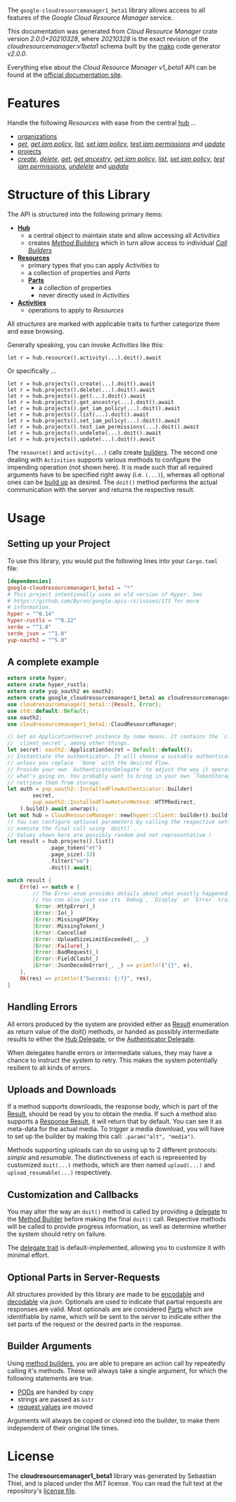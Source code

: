 <!---
DO NOT EDIT !
This file was generated automatically from 'src/mako/api/README.md.mako'
DO NOT EDIT !
-->
The `google-cloudresourcemanager1_beta1` library allows access to all features of the *Google Cloud Resource Manager* service.

This documentation was generated from *Cloud Resource Manager* crate version *2.0.0+20210328*, where *20210328* is the exact revision of the *cloudresourcemanager:v1beta1* schema built by the [mako](http://www.makotemplates.org/) code generator *v2.0.0*.

Everything else about the *Cloud Resource Manager* *v1_beta1* API can be found at the
[official documentation site](https://cloud.google.com/resource-manager).
# Features

Handle the following *Resources* with ease from the central [hub](https://docs.rs/google-cloudresourcemanager1_beta1/2.0.0+20210328/google_cloudresourcemanager1_beta1/CloudResourceManager) ... 

* [organizations](https://docs.rs/google-cloudresourcemanager1_beta1/2.0.0+20210328/google_cloudresourcemanager1_beta1/api::Organization)
 * [*get*](https://docs.rs/google-cloudresourcemanager1_beta1/2.0.0+20210328/google_cloudresourcemanager1_beta1/api::OrganizationGetCall), [*get iam policy*](https://docs.rs/google-cloudresourcemanager1_beta1/2.0.0+20210328/google_cloudresourcemanager1_beta1/api::OrganizationGetIamPolicyCall), [*list*](https://docs.rs/google-cloudresourcemanager1_beta1/2.0.0+20210328/google_cloudresourcemanager1_beta1/api::OrganizationListCall), [*set iam policy*](https://docs.rs/google-cloudresourcemanager1_beta1/2.0.0+20210328/google_cloudresourcemanager1_beta1/api::OrganizationSetIamPolicyCall), [*test iam permissions*](https://docs.rs/google-cloudresourcemanager1_beta1/2.0.0+20210328/google_cloudresourcemanager1_beta1/api::OrganizationTestIamPermissionCall) and [*update*](https://docs.rs/google-cloudresourcemanager1_beta1/2.0.0+20210328/google_cloudresourcemanager1_beta1/api::OrganizationUpdateCall)
* [projects](https://docs.rs/google-cloudresourcemanager1_beta1/2.0.0+20210328/google_cloudresourcemanager1_beta1/api::Project)
 * [*create*](https://docs.rs/google-cloudresourcemanager1_beta1/2.0.0+20210328/google_cloudresourcemanager1_beta1/api::ProjectCreateCall), [*delete*](https://docs.rs/google-cloudresourcemanager1_beta1/2.0.0+20210328/google_cloudresourcemanager1_beta1/api::ProjectDeleteCall), [*get*](https://docs.rs/google-cloudresourcemanager1_beta1/2.0.0+20210328/google_cloudresourcemanager1_beta1/api::ProjectGetCall), [*get ancestry*](https://docs.rs/google-cloudresourcemanager1_beta1/2.0.0+20210328/google_cloudresourcemanager1_beta1/api::ProjectGetAncestryCall), [*get iam policy*](https://docs.rs/google-cloudresourcemanager1_beta1/2.0.0+20210328/google_cloudresourcemanager1_beta1/api::ProjectGetIamPolicyCall), [*list*](https://docs.rs/google-cloudresourcemanager1_beta1/2.0.0+20210328/google_cloudresourcemanager1_beta1/api::ProjectListCall), [*set iam policy*](https://docs.rs/google-cloudresourcemanager1_beta1/2.0.0+20210328/google_cloudresourcemanager1_beta1/api::ProjectSetIamPolicyCall), [*test iam permissions*](https://docs.rs/google-cloudresourcemanager1_beta1/2.0.0+20210328/google_cloudresourcemanager1_beta1/api::ProjectTestIamPermissionCall), [*undelete*](https://docs.rs/google-cloudresourcemanager1_beta1/2.0.0+20210328/google_cloudresourcemanager1_beta1/api::ProjectUndeleteCall) and [*update*](https://docs.rs/google-cloudresourcemanager1_beta1/2.0.0+20210328/google_cloudresourcemanager1_beta1/api::ProjectUpdateCall)




# Structure of this Library

The API is structured into the following primary items:

* **[Hub](https://docs.rs/google-cloudresourcemanager1_beta1/2.0.0+20210328/google_cloudresourcemanager1_beta1/CloudResourceManager)**
    * a central object to maintain state and allow accessing all *Activities*
    * creates [*Method Builders*](https://docs.rs/google-cloudresourcemanager1_beta1/2.0.0+20210328/google_cloudresourcemanager1_beta1/client::MethodsBuilder) which in turn
      allow access to individual [*Call Builders*](https://docs.rs/google-cloudresourcemanager1_beta1/2.0.0+20210328/google_cloudresourcemanager1_beta1/client::CallBuilder)
* **[Resources](https://docs.rs/google-cloudresourcemanager1_beta1/2.0.0+20210328/google_cloudresourcemanager1_beta1/client::Resource)**
    * primary types that you can apply *Activities* to
    * a collection of properties and *Parts*
    * **[Parts](https://docs.rs/google-cloudresourcemanager1_beta1/2.0.0+20210328/google_cloudresourcemanager1_beta1/client::Part)**
        * a collection of properties
        * never directly used in *Activities*
* **[Activities](https://docs.rs/google-cloudresourcemanager1_beta1/2.0.0+20210328/google_cloudresourcemanager1_beta1/client::CallBuilder)**
    * operations to apply to *Resources*

All *structures* are marked with applicable traits to further categorize them and ease browsing.

Generally speaking, you can invoke *Activities* like this:

```Rust,ignore
let r = hub.resource().activity(...).doit().await
```

Or specifically ...

```ignore
let r = hub.projects().create(...).doit().await
let r = hub.projects().delete(...).doit().await
let r = hub.projects().get(...).doit().await
let r = hub.projects().get_ancestry(...).doit().await
let r = hub.projects().get_iam_policy(...).doit().await
let r = hub.projects().list(...).doit().await
let r = hub.projects().set_iam_policy(...).doit().await
let r = hub.projects().test_iam_permissions(...).doit().await
let r = hub.projects().undelete(...).doit().await
let r = hub.projects().update(...).doit().await
```

The `resource()` and `activity(...)` calls create [builders][builder-pattern]. The second one dealing with `Activities` 
supports various methods to configure the impending operation (not shown here). It is made such that all required arguments have to be 
specified right away (i.e. `(...)`), whereas all optional ones can be [build up][builder-pattern] as desired.
The `doit()` method performs the actual communication with the server and returns the respective result.

# Usage

## Setting up your Project

To use this library, you would put the following lines into your `Cargo.toml` file:

```toml
[dependencies]
google-cloudresourcemanager1_beta1 = "*"
# This project intentionally uses an old version of Hyper. See
# https://github.com/Byron/google-apis-rs/issues/173 for more
# information.
hyper = "^0.14"
hyper-rustls = "^0.22"
serde = "^1.0"
serde_json = "^1.0"
yup-oauth2 = "^5.0"
```

## A complete example

```Rust
extern crate hyper;
extern crate hyper_rustls;
extern crate yup_oauth2 as oauth2;
extern crate google_cloudresourcemanager1_beta1 as cloudresourcemanager1_beta1;
use cloudresourcemanager1_beta1::{Result, Error};
use std::default::Default;
use oauth2;
use cloudresourcemanager1_beta1::CloudResourceManager;

// Get an ApplicationSecret instance by some means. It contains the `client_id` and 
// `client_secret`, among other things.
let secret: oauth2::ApplicationSecret = Default::default();
// Instantiate the authenticator. It will choose a suitable authentication flow for you, 
// unless you replace  `None` with the desired Flow.
// Provide your own `AuthenticatorDelegate` to adjust the way it operates and get feedback about 
// what's going on. You probably want to bring in your own `TokenStorage` to persist tokens and
// retrieve them from storage.
let auth = yup_oauth2::InstalledFlowAuthenticator::builder(
        secret,
        yup_oauth2::InstalledFlowReturnMethod::HTTPRedirect,
    ).build().await.unwrap();
let mut hub = CloudResourceManager::new(hyper::Client::builder().build(hyper_rustls::HttpsConnector::with_native_roots()), auth);
// You can configure optional parameters by calling the respective setters at will, and
// execute the final call using `doit()`.
// Values shown here are possibly random and not representative !
let result = hub.projects().list()
             .page_token("et")
             .page_size(-33)
             .filter("no")
             .doit().await;

match result {
    Err(e) => match e {
        // The Error enum provides details about what exactly happened.
        // You can also just use its `Debug`, `Display` or `Error` traits
         Error::HttpError(_)
        |Error::Io(_)
        |Error::MissingAPIKey
        |Error::MissingToken(_)
        |Error::Cancelled
        |Error::UploadSizeLimitExceeded(_, _)
        |Error::Failure(_)
        |Error::BadRequest(_)
        |Error::FieldClash(_)
        |Error::JsonDecodeError(_, _) => println!("{}", e),
    },
    Ok(res) => println!("Success: {:?}", res),
}

```
## Handling Errors

All errors produced by the system are provided either as [Result](https://docs.rs/google-cloudresourcemanager1_beta1/2.0.0+20210328/google_cloudresourcemanager1_beta1/client::Result) enumeration as return value of
the doit() methods, or handed as possibly intermediate results to either the 
[Hub Delegate](https://docs.rs/google-cloudresourcemanager1_beta1/2.0.0+20210328/google_cloudresourcemanager1_beta1/client::Delegate), or the [Authenticator Delegate](https://docs.rs/yup-oauth2/*/yup_oauth2/trait.AuthenticatorDelegate.html).

When delegates handle errors or intermediate values, they may have a chance to instruct the system to retry. This 
makes the system potentially resilient to all kinds of errors.

## Uploads and Downloads
If a method supports downloads, the response body, which is part of the [Result](https://docs.rs/google-cloudresourcemanager1_beta1/2.0.0+20210328/google_cloudresourcemanager1_beta1/client::Result), should be
read by you to obtain the media.
If such a method also supports a [Response Result](https://docs.rs/google-cloudresourcemanager1_beta1/2.0.0+20210328/google_cloudresourcemanager1_beta1/client::ResponseResult), it will return that by default.
You can see it as meta-data for the actual media. To trigger a media download, you will have to set up the builder by making
this call: `.param("alt", "media")`.

Methods supporting uploads can do so using up to 2 different protocols: 
*simple* and *resumable*. The distinctiveness of each is represented by customized 
`doit(...)` methods, which are then named `upload(...)` and `upload_resumable(...)` respectively.

## Customization and Callbacks

You may alter the way an `doit()` method is called by providing a [delegate](https://docs.rs/google-cloudresourcemanager1_beta1/2.0.0+20210328/google_cloudresourcemanager1_beta1/client::Delegate) to the 
[Method Builder](https://docs.rs/google-cloudresourcemanager1_beta1/2.0.0+20210328/google_cloudresourcemanager1_beta1/client::CallBuilder) before making the final `doit()` call. 
Respective methods will be called to provide progress information, as well as determine whether the system should 
retry on failure.

The [delegate trait](https://docs.rs/google-cloudresourcemanager1_beta1/2.0.0+20210328/google_cloudresourcemanager1_beta1/client::Delegate) is default-implemented, allowing you to customize it with minimal effort.

## Optional Parts in Server-Requests

All structures provided by this library are made to be [encodable](https://docs.rs/google-cloudresourcemanager1_beta1/2.0.0+20210328/google_cloudresourcemanager1_beta1/client::RequestValue) and 
[decodable](https://docs.rs/google-cloudresourcemanager1_beta1/2.0.0+20210328/google_cloudresourcemanager1_beta1/client::ResponseResult) via *json*. Optionals are used to indicate that partial requests are responses 
are valid.
Most optionals are are considered [Parts](https://docs.rs/google-cloudresourcemanager1_beta1/2.0.0+20210328/google_cloudresourcemanager1_beta1/client::Part) which are identifiable by name, which will be sent to 
the server to indicate either the set parts of the request or the desired parts in the response.

## Builder Arguments

Using [method builders](https://docs.rs/google-cloudresourcemanager1_beta1/2.0.0+20210328/google_cloudresourcemanager1_beta1/client::CallBuilder), you are able to prepare an action call by repeatedly calling it's methods.
These will always take a single argument, for which the following statements are true.

* [PODs][wiki-pod] are handed by copy
* strings are passed as `&str`
* [request values](https://docs.rs/google-cloudresourcemanager1_beta1/2.0.0+20210328/google_cloudresourcemanager1_beta1/client::RequestValue) are moved

Arguments will always be copied or cloned into the builder, to make them independent of their original life times.

[wiki-pod]: http://en.wikipedia.org/wiki/Plain_old_data_structure
[builder-pattern]: http://en.wikipedia.org/wiki/Builder_pattern
[google-go-api]: https://github.com/google/google-api-go-client

# License
The **cloudresourcemanager1_beta1** library was generated by Sebastian Thiel, and is placed 
under the *MIT* license.
You can read the full text at the repository's [license file][repo-license].

[repo-license]: https://github.com/Byron/google-apis-rsblob/master/LICENSE.md
